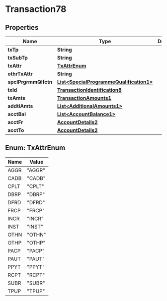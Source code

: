 

# Transaction78

## Properties

Name | Type | Description | Notes
------------ | ------------- | ------------- | -------------
**txTp** | **String** |  | 
**txSubTp** | **String** |  |  [optional]
**txAttr** | [**TxAttrEnum**](#TxAttrEnum) |  |  [optional]
**othrTxAttr** | **String** |  |  [optional]
**spclPrgrmmQlfctn** | [**List&lt;SpecialProgrammeQualification1&gt;**](SpecialProgrammeQualification1.md) |  |  [optional]
**txId** | [**TransactionIdentification8**](TransactionIdentification8.md) |  | 
**txAmts** | [**TransactionAmounts1**](TransactionAmounts1.md) |  | 
**addtlAmts** | [**List&lt;AdditionalAmounts1&gt;**](AdditionalAmounts1.md) |  |  [optional]
**acctBal** | [**List&lt;AccountBalance1&gt;**](AccountBalance1.md) |  |  [optional]
**acctFr** | [**AccountDetails2**](AccountDetails2.md) |  |  [optional]
**acctTo** | [**AccountDetails2**](AccountDetails2.md) |  |  [optional]



## Enum: TxAttrEnum

Name | Value
---- | -----
AGGR | &quot;AGGR&quot;
CADB | &quot;CADB&quot;
CPLT | &quot;CPLT&quot;
DBRP | &quot;DBRP&quot;
DFRD | &quot;DFRD&quot;
FRCP | &quot;FRCP&quot;
INCR | &quot;INCR&quot;
INST | &quot;INST&quot;
OTHN | &quot;OTHN&quot;
OTHP | &quot;OTHP&quot;
PACP | &quot;PACP&quot;
PAUT | &quot;PAUT&quot;
PPYT | &quot;PPYT&quot;
RCPT | &quot;RCPT&quot;
SUBR | &quot;SUBR&quot;
TPUP | &quot;TPUP&quot;



